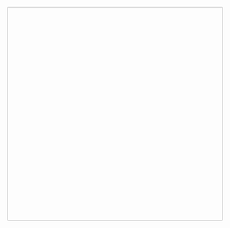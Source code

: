<p align="center">
    <img href="https://ik.imagekit.io/tatmorenno/tela-crud_e6PzoydJ8.png?ik-sdk-version=javascript-1.4.3&updatedAt=1655694570242" width="850" height="500">
</p>